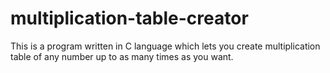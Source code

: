 # multiplication-table-creator
This is a program written in C language which lets you create multiplication table of any number up to as many times as you want. 
